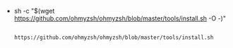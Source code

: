 

* sh -c "$(wget https://github.com/ohmyzsh/ohmyzsh/blob/master/tools/install.sh -O -)"


                https://github.com/ohmyzsh/ohmyzsh/blob/master/tools/install.sh

